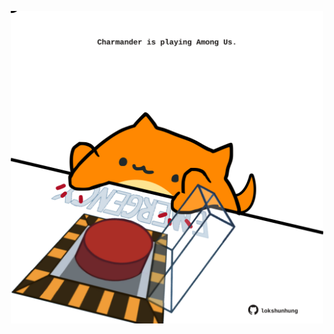 <!-- built at 30/11/2024, 16:00:40 UTC -->
<p align="center">
  <img width="500" height="500" src="./ReadmeImage.svg">
</p>
